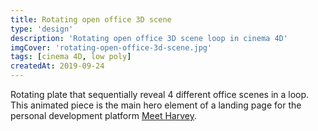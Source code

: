 ```yaml
---
title: Rotating open office 3D scene
type: 'design'
description: 'Rotating open office 3D scene loop in cinema 4D'
imgCover: 'rotating-open-office-3d-scene.jpg'
tags: [cinema 4D, low poly]
createdAt: 2019-09-24
---
```


Rotating plate that sequentially reveal 4 different office scenes in a loop. This animated piece is the main hero element of a landing page for the personal development platform [Meet Harvey](http://meetharvey.co).